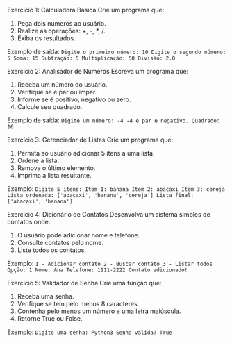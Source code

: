 Exercício 1: Calculadora Básica
Crie um programa que:
1. Peça dois números ao usuário.
2. Realize as operações: +, -, *, /.
3. Exiba os resultados.

Exemplo de saída:
`Digite o primeiro número: 10
Digite o segundo número: 5
Soma: 15
Subtração: 5
Multiplicação: 50
Divisão: 2.0`

Exercício 2: Analisador de Números
Escreva um programa que:
1. Receba um número do usuário.
2. Verifique se é par ou ímpar.
3. Informe se é positivo, negativo ou zero.
4. Calcule seu quadrado.

Exemplo de saída:
`Digite um número: -4
-4 é par e negativo.
Quadrado: 16`

Exercício 3: Gerenciador de Listas
Crie um programa que:
1. Permita ao usuário adicionar 5 itens a uma lista.
2. Ordene a lista.
3. Remova o último elemento.
4. Imprima a lista resultante.

Exemplo:
`Digite 5 itens:
Item 1: banana
Item 2: abacaxi
Item 3: cereja
Lista ordenada: ['abacaxi', 'banana', 'cereja']
Lista final: ['abacaxi', 'banana']`

Exercício 4: Dicionário de Contatos
Desenvolva um sistema simples de contatos onde:
1. O usuário pode adicionar nome e telefone.
2. Consulte contatos pelo nome.
3. Liste todos os contatos.

Exemplo:
`1 - Adicionar contato
2 - Buscar contato
3 - Listar todos
Opção: 1
Nome: Ana
Telefone: 1111-2222
Contato adicionado!`

Exercício 5: Validador de Senha
Crie uma função que:
1. Receba uma senha.
2. Verifique se tem pelo menos 8 caracteres.
3. Contenha pelo menos um número e uma letra maiúscula.
4. Retorne True ou False.

Exemplo:
`Digite uma senha: Python3
Senha válida? True`

